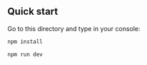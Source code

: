 ## Quick start

Go to this directory and type in your console:

```bash
npm install
```

```bash
npm run dev
```
